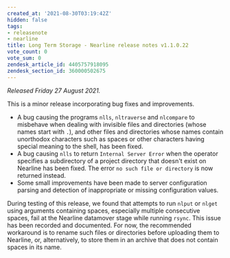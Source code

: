 ```yaml
---
created_at: '2021-08-30T03:19:42Z'
hidden: false
tags:
- releasenote
- nearline
title: Long Term Storage - Nearline release notes v1.1.0.22
vote_count: 0
vote_sum: 0
zendesk_article_id: 4405757918095
zendesk_section_id: 360000502675
---
```


*Released Friday 27 August 2021.*

This is a minor release incorporating bug fixes and improvements.

-   A bug causing the programs `nlls`, `nltraverse` and `nlcompare` to
    misbehave when dealing with invisible files and directories (whose
    names start with `.`), and other files and directories whose names
    contain unorthodox characters such as spaces or other characters
    having special meaning to the shell, has been fixed.
-   A bug causing `nlls` to return `Internal Server Error` when the
    operator specifies a subdirectory of a project directory that
    doesn't exist on Nearline has been fixed. The error
    `no such file or directory` is now returned instead.
-   Some small improvements have been made to server configuration
    parsing and detection of inappropriate or missing configuration
    values.

During testing of this release, we found that attempts to run `nlput` or
`nlget` using arguments containing spaces, especially multiple
consecutive spaces, fail at the Nearline datamover stage while running
`rsync`. This issue has been recorded and documented. For now, the
recommended workaround is to rename such files or directories before
uploading them to Nearline, or, alternatively, to store them in an
archive that does not contain spaces in its name. 